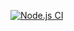 [![Node.js CI](https://github.com/lasity34/expense-tracker/actions/workflows/node.js.yml/badge.svg)](https://github.com/lasity34/expense-tracker/actions/workflows/node.js.yml)